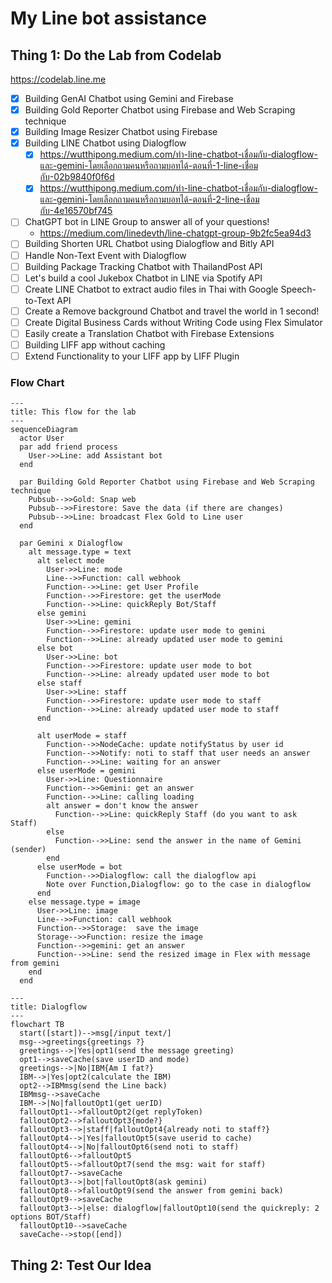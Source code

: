 # My Line bot assistance

## Thing 1: Do the Lab from Codelab

<https://codelab.line.me>

- [x] Building GenAI Chatbot using Gemini and Firebase
- [x] Building Gold Reporter Chatbot using Firebase and Web Scraping technique
- [x] Building Image Resizer Chatbot using Firebase
- [x] Building LINE Chatbot using Dialogflow
  - [x] <https://wutthipong.medium.com/ทำ-line-chatbot-เชื่อมกับ-dialogflow-และ-gemini-โดยเลือกถามคนหรือถามบอทได้-ตอนที่-1-line-เชื่อมกับ-02b9840f0f6d>
  - [x] <https://wutthipong.medium.com/ทำ-line-chatbot-เชื่อมกับ-dialogflow-และ-gemini-โดยเลือกถามคนหรือถามบอทได้-ตอนที่-2-line-เชื่อมกับ-4e16570bf745>
- [ ] ChatGPT bot in LINE Group to answer all of your questions!
  - <https://medium.com/linedevth/line-chatgpt-group-9b2fc5ea94d3>
- [ ] Building Shorten URL Chatbot using Dialogflow and Bitly API
- [ ] Handle Non-Text Event with Dialogflow
- [ ] Building Package Tracking Chatbot with ThailandPost API
- [ ] Let's build a cool Jukebox Chatbot in LINE via Spotify API
- [ ] Create LINE Chatbot to extract audio files in Thai with Google Speech-to-Text API
- [ ] Create a Remove background Chatbot and travel the world in 1 second!
- [ ] Create Digital Business Cards without Writing Code using Flex Simulator
- [ ] Easily create a Translation Chatbot with Firebase Extensions
- [ ] Building LIFF app without caching
- [ ] Extend Functionality to your LIFF app by LIFF Plugin

### Flow Chart

```mermaid
---
title: This flow for the lab
---
sequenceDiagram
  actor User
  par add friend process
    User->>Line: add Assistant bot
  end

  par Building Gold Reporter Chatbot using Firebase and Web Scraping technique
    Pubsub-->>Gold: Snap web
    Pubsub-->>Firestore: Save the data (if there are changes)
    Pubsub-->>Line: broadcast Flex Gold to Line user
  end

  par Gemini x Dialogflow
    alt message.type = text
      alt select mode
        User->>Line: mode
        Line-->>Function: call webhook
        Function-->>Line: get User Profile
        Function-->>Firestore: get the userMode
        Function-->>Line: quickReply Bot/Staff
      else gemini
        User->>Line: gemini
        Function-->>Firestore: update user mode to gemini
        Function-->>Line: already updated user mode to gemini
      else bot
        User->>Line: bot
        Function-->>Firestore: update user mode to bot
        Function-->>Line: already updated user mode to bot
      else staff
        User->>Line: staff
        Function-->>Firestore: update user mode to staff
        Function-->>Line: already updated user mode to staff
      end

      alt userMode = staff
        Function-->>NodeCache: update notifyStatus by user id
        Function-->>Notify: noti to staff that user needs an answer
        Function-->>Line: waiting for an answer
      else userMode = gemini
        User->>Line: Questionnaire
        Function-->>Gemini: get an answer
        Function-->>Line: calling loading
        alt answer = don't know the answer
          Function-->>Line: quickReply Staff (do you want to ask Staff)
        else
          Function-->>Line: send the answer in the name of Gemini (sender)
        end
      else userMode = bot
        Function-->>Dialogflow: call the dialogflow api
        Note over Function,Dialogflow: go to the case in dialogflow
      end
    else message.type = image
      User->>Line: image
      Line-->>Function: call webhook
      Function-->>Storage:  save the image
      Storage-->>Function: resize the image
      Function-->>gemini: get an answer
      Function-->>Line: send the resized image in Flex with message from gemini
    end
  end
```

```mermaid
---
title: Dialogflow
---
flowchart TB
  start([start])-->msg[/input text/]
  msg-->greetings{greetings ?}
  greetings-->|Yes|opt1(send the message greeting)
  opt1-->saveCache(save userID and mode)
  greetings-->|No|IBM{Am I fat?}
  IBM-->|Yes|opt2(calculate the IBM)
  opt2-->IBMmsg(send the Line back)
  IBMmsg-->saveCache
  IBM-->|No|falloutOpt1(get uerID)
  falloutOpt1-->falloutOpt2(get replyToken)
  falloutOpt2-->falloutOpt3{mode?}
  falloutOpt3-->|staff|falloutOpt4{already noti to staff?}
  falloutOpt4-->|Yes|falloutOpt5(save userid to cache)
  falloutOpt4-->|No|falloutOpt6(send noti to staff)
  falloutOpt6-->falloutOpt5
  falloutOpt5-->falloutOpt7(send the msg: wait for staff)
  falloutOpt7-->saveCache
  falloutOpt3-->|bot|falloutOpt8(ask gemini)
  falloutOpt8-->falloutOpt9(send the answer from gemini back)
  falloutOpt9-->saveCache
  falloutOpt3-->|else: dialogflow|falloutOpt10(send the quickreply: 2 options BOT/Staff)
  falloutOpt10-->saveCache
  saveCache-->stop([end])
```

## Thing 2: Test Our Idea
